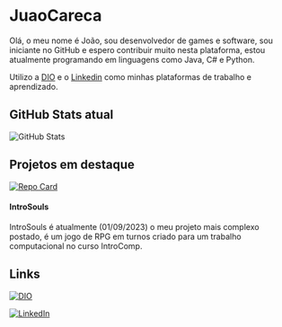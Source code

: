 
# JuaoCareca
Olá, o meu nome é João, sou desenvolvedor de games e software, sou iniciante no GitHub e espero contribuir muito nesta plataforma, estou atualmente programando em linguagens como Java, C# e Python. 

Utilizo a [DIO](https://www.dio.me) e o [Linkedin](https://www.linkedin.com/in/jo%C3%A3o-augusto-tolentino-santana-90b071289/) como minhas plataformas de trabalho e aprendizado.

## GitHub Stats atual
![GitHub Stats](https://github-readme-stats.vercel.app/api?username=JuaoCareca&theme=transparent&bg_color=000&border_color=30A3DC&show_icons=true&icon_color=30A3DC&title_color=E94D5F&text_color=FFF)

## Projetos em destaque
[![Repo Card](https://github-readme-stats.vercel.app/api/pin/?username=JuaoCareca&repo=IntroSouls&bg_color=000&border_color=30A3DC&show_icons=true&icon_color=30A3DC&title_color=E94D5F&text_color=FFF)](https://github.com/JuaoCareca/IntroSouls)

#### IntroSouls
IntroSouls é atualmente (01/09/2023) o meu projeto mais complexo postado, é um jogo de RPG em turnos criado para um trabalho computacional no curso IntroComp.

## Links
[![DIO](https://img.shields.io/badge/Perfil_DIO-000?style=for-the-badge&logo=&logoColor=0E76A8)](https://web.dio.me/users/sjats2021)

[![LinkedIn](https://img.shields.io/badge/LinkedIn-000?style=for-the-badge&logo=linkedin&logoColor=0E76A8)](https://www.linkedin.com/in/jo%C3%A3o-augusto-tolentino-santana-90b071289/)


